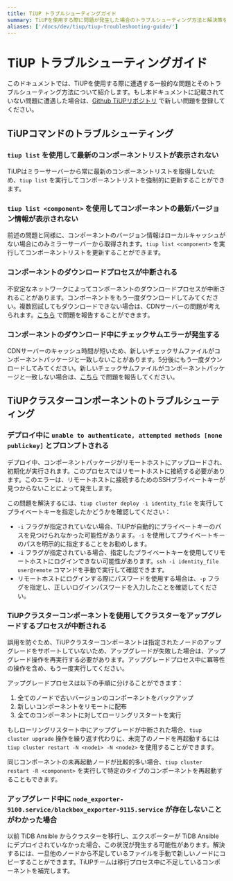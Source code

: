 ```yaml
---
title: TiUP トラブルシューティングガイド
summary: TiUPを使用する際に問題が発生した場合のトラブルシューティング方法と解決策を紹介します。
aliases: ['/docs/dev/tiup/tiup-troubleshooting-guide/']
---
```


# TiUP トラブルシューティングガイド

このドキュメントでは、TiUPを使用する際に遭遇する一般的な問題とそのトラブルシューティング方法について紹介します。もし本ドキュメントに記載されていない問題に遭遇した場合は、[Github TiUPリポジトリ](https://github.com/pingcap/tiup/issues) で新しい問題を登録してください。

## TiUPコマンドのトラブルシューティング

### `tiup list` を使用して最新のコンポーネントリストが表示されない

TiUPはミラーサーバーから常に最新のコンポーネントリストを取得しないため、`tiup list` を実行してコンポーネントリストを強制的に更新することができます。

### `tiup list <component>` を使用してコンポーネントの最新バージョン情報が表示されない

前述の問題と同様に、コンポーネントのバージョン情報はローカルキャッシュがない場合にのみミラーサーバーから取得されます。`tiup list <component>` を実行してコンポーネントリストを更新することができます。

### コンポーネントのダウンロードプロセスが中断される

不安定なネットワークによってコンポーネントのダウンロードプロセスが中断されることがあります。コンポーネントをもう一度ダウンロードしてみてください。複数回試してもダウンロードできない場合は、CDNサーバーの問題が考えられます。[こちら](https://github.com/pingcap/tiup/issues) で問題を報告することができます。

### コンポーネントのダウンロード中にチェックサムエラーが発生する

CDNサーバーのキャッシュ時間が短いため、新しいチェックサムファイルがコンポーネントパッケージと一致しないことがあります。5分後にもう一度ダウンロードしてみてください。新しいチェックサムファイルがコンポーネントパッケージと一致しない場合は、[こちら](https://github.com/pingcap/tiup/issues) で問題を報告してください。

## TiUPクラスターコンポーネントのトラブルシューティング

### デプロイ中に `unable to authenticate, attempted methods [none publickey]` とプロンプトされる

デプロイ中、コンポーネントパッケージがリモートホストにアップロードされ、初期化が実行されます。このプロセスではリモートホストに接続する必要があります。このエラーは、リモートホストに接続するためのSSHプライベートキーが見つからないことによって発生します。

この問題を解決するには、`tiup cluster deploy -i identity_file` を実行してプライベートキーを指定したかどうかを確認してください：

- `-i` フラグが指定されていない場合、TiUPが自動的にプライベートキーのパスを見つけられなかった可能性があります。`-i` を使用してプライベートキーのパスを明示的に指定することをお勧めします。
- `-i` フラグが指定されている場合、指定したプライベートキーを使用してリモートホストにログインできない可能性があります。`ssh -i identity_file user@remote` コマンドを手動で実行して確認できます。
- リモートホストにログインする際にパスワードを使用する場合は、`-p` フラグを指定し、正しいログインパスワードを入力したことを確認してください。

### TiUPクラスターコンポーネントを使用してクラスターをアップグレードするプロセスが中断される

誤用を防ぐため、TiUPクラスターコンポーネントは指定されたノードのアップグレードをサポートしていないため、アップグレードが失敗した場合は、アップグレード操作を再実行する必要があります。アップグレードプロセス中に冪等性の操作を含め、もう一度実行してください。

アップグレードプロセスは以下の手順に分けることができます：

1. 全てのノードで古いバージョンのコンポーネントをバックアップ
2. 新しいコンポーネントをリモートに配布
3. 全てのコンポーネントに対してローリングリスタートを実行

もしローリングリスタート中にアップグレードが中断された場合、`tiup cluster upgrade` 操作を繰り返す代わりに、未完了のノードを再起動するには `tiup cluster restart -N <node1> -N <node2>` を使用することができます。

同じコンポーネントの未再起動ノードが比較的多い場合、`tiup cluster restart -R <component>` を実行して特定のタイプのコンポーネントを再起動することもできます。

### アップグレード中に `node_exporter-9100.service/blackbox_exporter-9115.service` が存在しないことがわかった場合

以前 TiDB Ansible からクラスターを移行し、エクスポーターが TiDB Ansible にデプロイされていなかった場合、この状況が発生する可能性があります。解決するには、一旦他のノードから不足しているファイルを手動で新しいノードにコピーすることができます。TiUPチームは移行プロセス中に不足しているコンポーネントを補完します。